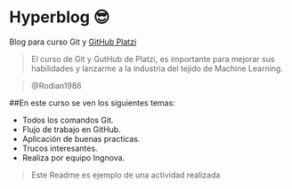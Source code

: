 # Hyperblog 😎
Blog para curso Git y [GitHub Platzi](https://platzi.com/cursos/git-github/ "GitHub Platzi")
>El curso de Git y GutHub de Platzi, es importante para mejorar sus habilidades y lanzarme a la industria del tejido de Machine Learning.

> @Rodian1986

##En este curso se ven los siguientes temas:

* Todos los comandos Git.
* Flujo de trabajo en GitHub.
* Aplicación de buenas practicas.
* Trucos interesantes.
* Realiza por equipo Ingnova.

>Este  Readme es ejemplo de una actividad realizada